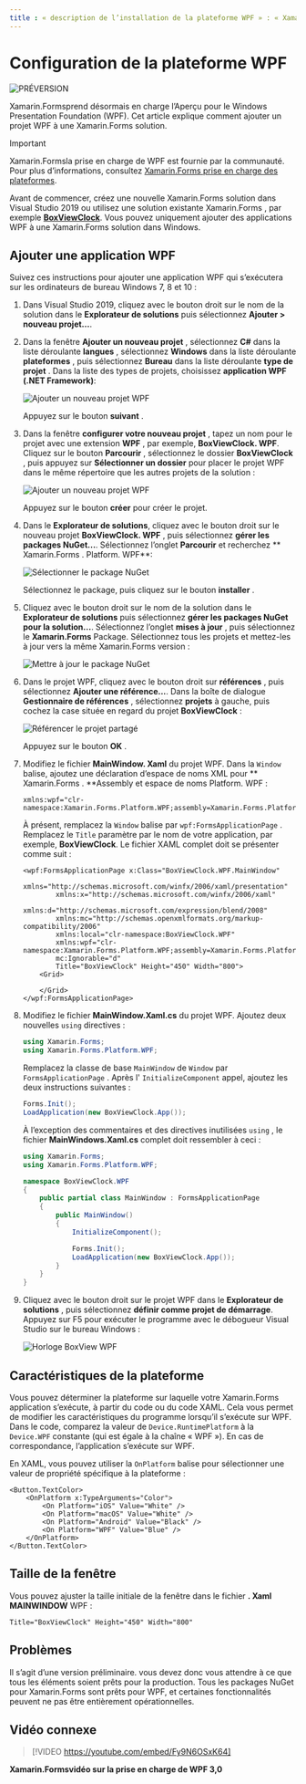 ```yaml
---
title : « description de l’installation de la plateforme WPF » : « Xamarin.Forms prend désormais en charge la version préliminaire de la plateforme WPF «ms. Prod : xamarin ms. AssetID : 650723F2-4279-4B7B-B0A1-D7F8FF26BF1E ms. Technology : xamarin-Forms ms. Custom : xamu-Video Author : davidbritch ms. Author : dabritch ms. Date : 04/09/2020 No-Loc : [ Xamarin.Forms , Xamarin.Essentials ]
---
```


# <a name="wpf-platform-setup"></a>Configuration de la plateforme WPF

![PRÉVERSION](~/media/shared/preview.png)

Xamarin.Formsprend désormais en charge l’Aperçu pour le Windows Presentation Foundation (WPF). Cet article explique comment ajouter un projet WPF à une Xamarin.Forms solution.

> [!IMPORTANT]
> Xamarin.Formsla prise en charge de WPF est fournie par la communauté. Pour plus d’informations, consultez [ Xamarin.Forms prise en charge des plateformes](https://github.com/xamarin/Xamarin.Forms/wiki/Platform-Support).

Avant de commencer, créez une nouvelle Xamarin.Forms solution dans Visual Studio 2019 ou utilisez une solution existante Xamarin.Forms , par exemple [**BoxViewClock**](https://docs.microsoft.com/samples/xamarin/xamarin-forms-samples/boxview-boxviewclock). Vous pouvez uniquement ajouter des applications WPF à une Xamarin.Forms solution dans Windows.

## <a name="add-a-wpf-application"></a>Ajouter une application WPF

Suivez ces instructions pour ajouter une application WPF qui s’exécutera sur les ordinateurs de bureau Windows 7, 8 et 10 :

1. Dans Visual Studio 2019, cliquez avec le bouton droit sur le nom de la solution dans le **Explorateur de solutions** puis sélectionnez **Ajouter > nouveau projet...**.

2. Dans la fenêtre **Ajouter un nouveau projet** , sélectionnez **C#** dans la liste déroulante **langues** , sélectionnez **Windows** dans la liste déroulante **plateformes** , puis sélectionnez **Bureau** dans la liste déroulante **type de projet** . Dans la liste des types de projets, choisissez **application WPF (.NET Framework)**:

    ![Ajouter un nouveau projet WPF](wpf-images/add-project.png "Ajouter un nouveau projet WPF")

    Appuyez sur le bouton **suivant** .

3. Dans la fenêtre **configurer votre nouveau projet** , tapez un nom pour le projet avec une extension **WPF** , par exemple, **BoxViewClock. WPF**. Cliquez sur le bouton **Parcourir** , sélectionnez le dossier **BoxViewClock** , puis appuyez sur **Sélectionner un dossier** pour placer le projet WPF dans le même répertoire que les autres projets de la solution :

    ![Ajouter un nouveau projet WPF](wpf-images/configure-project.png "Ajouter un nouveau projet WPF")

    Appuyez sur le bouton **créer** pour créer le projet.

4. Dans le **Explorateur de solutions**, cliquez avec le bouton droit sur le nouveau projet **BoxViewClock. WPF** , puis sélectionnez **gérer les packages NuGet...**. Sélectionnez l’onglet **Parcourir** et recherchez ** Xamarin.Forms . Platform. WPF**:

    ![Sélectionner le package NuGet](wpf-images/select-nuget-package.png "Sélectionner le package NuGet")

    Sélectionnez le package, puis cliquez sur le bouton **installer** .

5. Cliquez avec le bouton droit sur le nom de la solution dans le **Explorateur de solutions** puis sélectionnez **gérer les packages NuGet pour la solution...**. Sélectionnez l’onglet **mises à jour** , puis sélectionnez le **Xamarin.Forms** Package. Sélectionnez tous les projets et mettez-les à jour vers la même Xamarin.Forms version :

    ![Mettre à jour le package NuGet](wpf-images/update-nuget-package.png "Mettre à jour le package NuGet")

6. Dans le projet WPF, cliquez avec le bouton droit sur **références** , puis sélectionnez **Ajouter une référence...**. Dans la boîte de dialogue **Gestionnaire de références** , sélectionnez **projets** à gauche, puis cochez la case située en regard du projet **BoxViewClock** :

    ![Référencer le projet partagé](wpf-images/reference-shared-project.png "Référencer le projet partagé")

    Appuyez sur le bouton **OK** .

7. Modifiez le fichier **MainWindow. Xaml** du projet WPF. Dans la `Window` balise, ajoutez une déclaration d’espace de noms XML pour ** Xamarin.Forms . **Assembly et espace de noms Platform. WPF :

    ```xaml
    xmlns:wpf="clr-namespace:Xamarin.Forms.Platform.WPF;assembly=Xamarin.Forms.Platform.WPF"
    ```

    À présent, remplacez la `Window` balise par `wpf:FormsApplicationPage` . Remplacez le `Title` paramètre par le nom de votre application, par exemple, **BoxViewClock**. Le fichier XAML complet doit se présenter comme suit :

    ```xaml
    <wpf:FormsApplicationPage x:Class="BoxViewClock.WPF.MainWindow"
            xmlns="http://schemas.microsoft.com/winfx/2006/xaml/presentation"
            xmlns:x="http://schemas.microsoft.com/winfx/2006/xaml"
            xmlns:d="http://schemas.microsoft.com/expression/blend/2008"
            xmlns:mc="http://schemas.openxmlformats.org/markup-compatibility/2006"
            xmlns:local="clr-namespace:BoxViewClock.WPF"
            xmlns:wpf="clr-namespace:Xamarin.Forms.Platform.WPF;assembly=Xamarin.Forms.Platform.WPF"            
            mc:Ignorable="d"
            Title="BoxViewClock" Height="450" Width="800">
        <Grid>

        </Grid>
    </wpf:FormsApplicationPage>
    ```

8. Modifiez le fichier **MainWindow.Xaml.cs** du projet WPF. Ajoutez deux nouvelles `using` directives :

    ```csharp
    using Xamarin.Forms;
    using Xamarin.Forms.Platform.WPF;
    ```

    Remplacez la classe de base `MainWindow` de `Window` par `FormsApplicationPage` . Après l' `InitializeComponent` appel, ajoutez les deux instructions suivantes :

    ```csharp
    Forms.Init();
    LoadApplication(new BoxViewClock.App());
    ```

    À l’exception des commentaires et des directives inutilisées `using` , le fichier **MainWindows.Xaml.cs** complet doit ressembler à ceci :

    ```csharp
    using Xamarin.Forms;
    using Xamarin.Forms.Platform.WPF;

    namespace BoxViewClock.WPF
    {
        public partial class MainWindow : FormsApplicationPage
        {
            public MainWindow()
            {
                InitializeComponent();

                Forms.Init();
                LoadApplication(new BoxViewClock.App());
            }
        }
    }
    ```

9. Cliquez avec le bouton droit sur le projet WPF dans le **Explorateur de solutions** , puis sélectionnez **définir comme projet de démarrage**. Appuyez sur F5 pour exécuter le programme avec le débogueur Visual Studio sur le bureau Windows :

    ![Horloge BoxView WPF](wpf-images/wpf-boxviewclock.png "Horloge BoxView WPF" )

## <a name="platform-specifics"></a>Caractéristiques de la plateforme

Vous pouvez déterminer la plateforme sur laquelle votre Xamarin.Forms application s’exécute, à partir du code ou du code XAML. Cela vous permet de modifier les caractéristiques du programme lorsqu’il s’exécute sur WPF. Dans le code, comparez la valeur de `Device.RuntimePlatform` à la `Device.WPF` constante (qui est égale à la chaîne « WPF »). En cas de correspondance, l’application s’exécute sur WPF.

En XAML, vous pouvez utiliser la `OnPlatform` balise pour sélectionner une valeur de propriété spécifique à la plateforme :

```xaml
<Button.TextColor>
    <OnPlatform x:TypeArguments="Color">
        <On Platform="iOS" Value="White" />
        <On Platform="macOS" Value="White" />
        <On Platform="Android" Value="Black" />
        <On Platform="WPF" Value="Blue" />
    </OnPlatform>
</Button.TextColor>
```

## <a name="window-size"></a>Taille de la fenêtre

Vous pouvez ajuster la taille initiale de la fenêtre dans le fichier **. Xaml MAINWINDOW** WPF :

```xaml
Title="BoxViewClock" Height="450" Width="800"
```

## <a name="issues"></a>Problèmes

Il s’agit d’une version préliminaire. vous devez donc vous attendre à ce que tous les éléments soient prêts pour la production. Tous les packages NuGet pour Xamarin.Forms sont prêts pour WPF, et certaines fonctionnalités peuvent ne pas être entièrement opérationnelles.

## <a name="related-video"></a>Vidéo connexe

> [!VIDEO https://youtube.com/embed/Fy9N6OSxK64]

**Xamarin.Formsvidéo sur la prise en charge de WPF 3,0**
